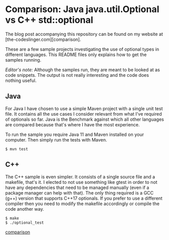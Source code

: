 Comparison: Java java.util.Optional vs C++ std::optional
========================================================

The blog post accompanying this repository can be found on my website at [the-codeslinger.com][comparison].

These are a few sample projects investigating the use of optional types in different languages. This README files only explains how to get the samples running.

_Editor's note:_ Although the samples run, they are meant to be looked at as code snippets. The output is not really interesting and the code does nothing useful.

## Java

For Java I have chosen to use a simple Maven project with a single unit test file. It contains all the use cases I consider relevant from what I've required of optionals so far. Java is the Benchmark against which all other languages are compared because that's where I have the most experience.

To run the sample you require Java 11 and Maven installed on your computer. Then simply run the tests with Maven.

    $ mvn test

## C++ 

The C++ sample is even simpler. It consists of a single source file and a makefile, that's it. I elected to not use something like gtest in order to not have any dependencies that need to be managed manually (even if a package manager can help with that). The only thing required is a GCC (g++) version that supports C++17 optionals. If you prefer to use a different compiler then you need to modify the makefile accordingly or compile the code another way.

    $ make
    $ ./optional_test

[comparison](https://the-codeslinger.com/tbd)